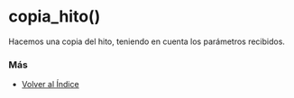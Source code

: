 # copia_hito()

Hacemos una copia del hito, teniendo en cuenta los parámetros recibidos. 

### Más

  * [Volver al Índice](./index.md)
